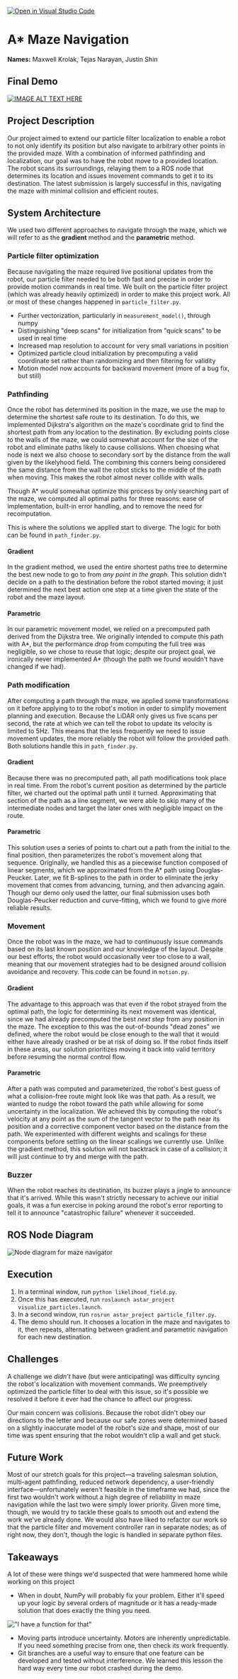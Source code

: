 [![Open in Visual Studio Code](https://classroom.github.com/assets/open-in-vscode-718a45dd9cf7e7f842a935f5ebbe5719a5e09af4491e668f4dbf3b35d5cca122.svg)](https://classroom.github.com/online_ide?assignment_repo_id=12356467&assignment_repo_type=AssignmentRepo)

# A* Maze Navigation

**Names:** Maxwell Krolak, Tejas Narayan, Justin Shin

## Final Demo
[![IMAGE ALT TEXT HERE](https://img.youtube.com/vi/B5BZBIlFFdI/0.jpg)](https://www.youtube.com/watch?v=B5BZBIlFFdI)

## Project Description

Our project aimed to extend our particle filter localization to enable a robot
to not only identify its position but also navigate to arbitrary other points in
the provided maze. With a combination of informed pathfinding and localization,
our goal was to have the robot move to a provided location. The robot scans its
surroundings, relaying them to a ROS node that determines its location and
issues movement commands to get it to its destination. The latest submission is
largely successful in this, navigating the maze with minimal collision and
efficient routes.

## System Architecture

We used two different approaches to navigate through the maze, which we will
refer to as the **gradient** method and the
**parametric** method.

### Particle filter optimization

Because navigating the maze required live positional updates from the robot, our
particle filter needed to be both fast and precise in order to provide motion
commands in real time. We built on the particle filter project (which was
already heavily optimized) in order to make this project work. All or most of
these changes happened in `particle_filter.py`.

- Further vectorization, particularly in `measurement_model()`, through numpy
- Distinguishing "deep scans" for initialization from "quick scans" to be
used in real time
- Increased map resolution to account for very small variations in position
- Optimized particle cloud initialization by precomputing a valid
coordinate set rather than randomizing and then filtering for validity
- Motion model now accounts for backward movement (more of a bug fix, but
still)

### Pathfinding

Once the robot has determined its position in the maze, we use the map to
determine the shortest safe route to its destination. To do this, we implemented
Dijkstra's algorithm on the maze's coordinate grid to find the shortest path
from any location to the destination. By excluding points close to the walls of
the maze, we could somewhat account for the size of the robot and eliminate
paths likely to cause collisions. When choosing what node is next we also choose to 
secondary sort by the distance from the wall given by the likelyhood field. The combining
this corners being considered the same distance from the wall the robot sticks to the
middle of the path when moving. This makes the robot almost never collide with
walls.

Though A* would somewhat optimize this process by only searching part of the
maze, we computed all optimal paths for three reasons: ease of implementation,
built-in error handling, and to remove the need for recomputation.

This is where the solutions we applied start to diverge. The logic for both can
be found in `path_finder.py`.

#### Gradient

In the gradient method, we used the entire shortest paths tree to determine the
best new node to go to from *any point in the graph*. This solution didn't
decide on a path to the destination before the robot started moving; it just
determined the next best action one step at a time given the state of the robot
and the maze layout.

#### Parametric

In our parametric movement model, we relied on a precomputed path derived from
the Dijkstra tree. We originally intended to compute this path with A*, but the
performance drop from computing the full tree was negligible, so we chose to
reuse that logic; despite our project goal, we ironically never implemented A*
(though the path we found wouldn't have changed if we had).

### Path modification

After computing a path through the maze, we applied some transformations on it
before applying to to the robot's motion in order to simplify movement planning
and execution. Because the LiDAR only gives us five scans per second, the rate
at which we can tell the robot to update its velocity is limited to 5Hz. This
means that the less frequently we need to issue movement updates, the more
reliably the robot will follow the provided path. Both solutions handle this
in `path_finder.py`.

#### Gradient

Because there was no precomputed path, all path modifications took place in real
time. From the robot's current position as determined by the particle filter,
we charted out the optimal path until it turned. Approximating that section of
the path as a line segment, we were able to skip many of the intermediate nodes
and target the later ones with negligible impact on the route.

#### Parametric

This solution uses a series of points to chart out a path from the initial to
the final position, then parameterizes the robot's movement along that sequence.
Originally, we handled this as a piecewise function composed of linear segments,
which we approximated from the A* path using Douglas-Peucker. Later, we fit
B-splines to the path in order to eliminate the jerky movement that comes from
advancing, turning, and then advancing again. Though our demo only used the
latter, our final submission uses both Douglas-Peucker reduction and
curve-fitting, which we found to give more reliable results.

### Movement

Once the robot was in the maze, we had to continuously issue commands based on
its last known position and our knowledge of the layout. Despite our best
efforts, the robot would occasionally veer too close to a wall, meaning that our
movement strategies had to be designed around collision avoidance and recovery.
This code can be found in `motion.py`.

#### Gradient

The advantage to this approach was that even if the robot strayed from the
optimal path, the logic for determining its next movement was identical, since
we had already precomputed the best *next step* from any position in the maze.
The exception to this was the out-of-bounds "dead zones" we defined, where the
robot would be close enough to the wall that it would either have already
crashed or be at risk of doing so. If the robot finds itself in these areas,
our solution prioritizes moving it back into valid territory before resuming the
normal control flow.

#### Parametric

After a path was computed and parameterized, the robot's best guess of what a
collision-free route might look like was that path. As a result, we wanted to
nudge the robot toward the path while allowing for some uncertainty in the
localization. We achieved this by computing the robot's velocity at any point as 
the sum of the tangent vector to the path near its position and a corrective
component vector based on the distance from the path. We experimented with
different weights and scalings for these components before settling on the
linear scalings we currently use. Unlike the gradient method, this solution
will not backtrack in case of a collision; it will just continue to try and
merge with the path.

### Buzzer

When the robot reaches its destination, its buzzer plays a jingle to announce
that it's arrived. While this wasn't strictly necessary to achieve our initial
goals, it was a fun exercise in poking around the robot's error reporting to
tell it to announce "catastrophic failure" whenever it succeeded.

## ROS Node Diagram

![Node diagram for maze navigator](assets/node_diagram.jpg)

## Execution

1. In a terminal window, run `python likelihood_field.py`.
2. Once this has executed, run
`roslaunch astar_project visualize_particles.launch`.
3. In a second window, run `rosrun astar_project particle_filter.py`.
4. The demo should run. It chooses a location in the maze and navigates to it,
then repeats, alternating between gradient and parametric navigation for each
new destination.

## Challenges

A challenge we *didn't* have (but were anticipating) was difficulty syncing the
robot's localization with movement commands. We preemptively optimized the
particle filter to deal with this issue, so it's possible we resolved it before
it ever had the chance to affect our progress.

Our main concern was collisions. Because the robot didn't obey our directions to
the letter and because our safe zones were determined based on a slightly
inaccurate model of the robot's size and shape, most of our time was spent
ensuring that the robot wouldn't clip a wall and get stuck.

## Future Work

Most of our stretch goals for this project—a traveling salesman solution,
multi-agent pathfinding, reduced network dependency, a user-friendly
interface—unfortunately weren't feasible in the timeframe we had, since the
first two wouldn't work without a high degree of reliability in maze navigation
while the last two were simply lower priority. Given more time, though, we would
try to tackle these goals to smooth out and extend the work we've already done.
We would also have liked to refactor our work so that the particle filter and
movement controller ran in separate nodes; as of right now, they don't, though
the logic is handled in separate python files.

## Takeaways

A lot of these were things we'd suspected that were hammered home while working
on this project

- When in doubt, NumPy will probably fix your problem. Either it'll speed up
your logic by several orders of magnitude or it has a ready-made solution that
does exactly the thing you need.

!["I have a function for that"](https://media.giphy.com/media/Qx5BmbWmAQGeU0b0LV/giphy.gif)

- Moving parts introduce uncertainty. Motors are inherently unpredictable. If
you need something precise from one, then check its work frequently.
- Git branches are a useful way to ensure that one feature can be developed and
tested without interference. We learned this lesson the hard way every time our
robot crashed during the demo.
